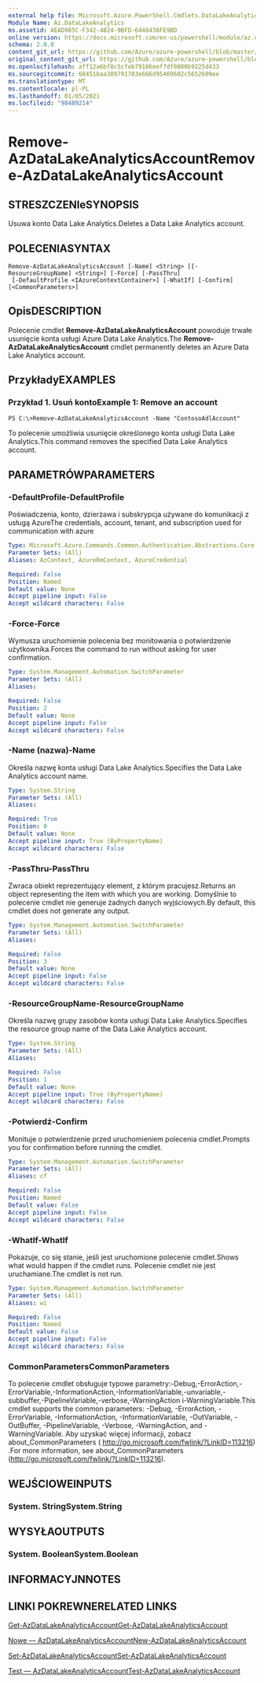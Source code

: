 ```yaml
---
external help file: Microsoft.Azure.PowerShell.Cmdlets.DataLakeAnalytics.dll-Help.xml
Module Name: Az.DataLakeAnalytics
ms.assetid: AEAD985C-F342-4B24-9BFD-6448436FE9BD
online version: https://docs.microsoft.com/en-us/powershell/module/az.datalakeanalytics/remove-azdatalakeanalyticsaccount
schema: 2.0.0
content_git_url: https://github.com/Azure/azure-powershell/blob/master/src/DataLakeAnalytics/DataLakeAnalytics/help/Remove-AzDataLakeAnalyticsAccount.md
original_content_git_url: https://github.com/Azure/azure-powershell/blob/master/src/DataLakeAnalytics/DataLakeAnalytics/help/Remove-AzDataLakeAnalyticsAccount.md
ms.openlocfilehash: aff12a6bf8c5cfeb79186eef7df0880b9225d433
ms.sourcegitcommit: 68451baa389791703e666d95469602c5652609ee
ms.translationtype: MT
ms.contentlocale: pl-PL
ms.lasthandoff: 01/05/2021
ms.locfileid: "98489214"
---
```

# <span data-ttu-id="d3f09-101">Remove-AzDataLakeAnalyticsAccount</span><span class="sxs-lookup"><span data-stu-id="d3f09-101">Remove-AzDataLakeAnalyticsAccount</span></span>

## <span data-ttu-id="d3f09-102">STRESZCZENIe</span><span class="sxs-lookup"><span data-stu-id="d3f09-102">SYNOPSIS</span></span>
<span data-ttu-id="d3f09-103">Usuwa konto Data Lake Analytics.</span><span class="sxs-lookup"><span data-stu-id="d3f09-103">Deletes a Data Lake Analytics account.</span></span>

## <span data-ttu-id="d3f09-104">POLECENIA</span><span class="sxs-lookup"><span data-stu-id="d3f09-104">SYNTAX</span></span>

```
Remove-AzDataLakeAnalyticsAccount [-Name] <String> [[-ResourceGroupName] <String>] [-Force] [-PassThru]
 [-DefaultProfile <IAzureContextContainer>] [-WhatIf] [-Confirm] [<CommonParameters>]
```

## <span data-ttu-id="d3f09-105">Opis</span><span class="sxs-lookup"><span data-stu-id="d3f09-105">DESCRIPTION</span></span>
<span data-ttu-id="d3f09-106">Polecenie cmdlet **Remove-AzDataLakeAnalyticsAccount** powoduje trwałe usunięcie konta usługi Azure Data Lake Analytics.</span><span class="sxs-lookup"><span data-stu-id="d3f09-106">The **Remove-AzDataLakeAnalyticsAccount** cmdlet permanently deletes an Azure Data Lake Analytics account.</span></span>

## <span data-ttu-id="d3f09-107">Przykłady</span><span class="sxs-lookup"><span data-stu-id="d3f09-107">EXAMPLES</span></span>

### <span data-ttu-id="d3f09-108">Przykład 1. Usuń konto</span><span class="sxs-lookup"><span data-stu-id="d3f09-108">Example 1: Remove an account</span></span>
```
PS C:\>Remove-AzDataLakeAnalyticsAccount -Name "ContosoAdlAccount"
```

<span data-ttu-id="d3f09-109">To polecenie umożliwia usunięcie określonego konta usługi Data Lake Analytics.</span><span class="sxs-lookup"><span data-stu-id="d3f09-109">This command removes the specified Data Lake Analytics account.</span></span>

## <span data-ttu-id="d3f09-110">PARAMETRÓW</span><span class="sxs-lookup"><span data-stu-id="d3f09-110">PARAMETERS</span></span>

### <span data-ttu-id="d3f09-111">-DefaultProfile</span><span class="sxs-lookup"><span data-stu-id="d3f09-111">-DefaultProfile</span></span>
<span data-ttu-id="d3f09-112">Poświadczenia, konto, dzierżawa i subskrypcja używane do komunikacji z usługą Azure</span><span class="sxs-lookup"><span data-stu-id="d3f09-112">The credentials, account, tenant, and subscription used for communication with azure</span></span>

```yaml
Type: Microsoft.Azure.Commands.Common.Authentication.Abstractions.Core.IAzureContextContainer
Parameter Sets: (All)
Aliases: AzContext, AzureRmContext, AzureCredential

Required: False
Position: Named
Default value: None
Accept pipeline input: False
Accept wildcard characters: False
```

### <span data-ttu-id="d3f09-113">-Force</span><span class="sxs-lookup"><span data-stu-id="d3f09-113">-Force</span></span>
<span data-ttu-id="d3f09-114">Wymusza uruchomienie polecenia bez monitowania o potwierdzenie użytkownika.</span><span class="sxs-lookup"><span data-stu-id="d3f09-114">Forces the command to run without asking for user confirmation.</span></span>

```yaml
Type: System.Management.Automation.SwitchParameter
Parameter Sets: (All)
Aliases:

Required: False
Position: 2
Default value: None
Accept pipeline input: False
Accept wildcard characters: False
```

### <span data-ttu-id="d3f09-115">-Name (nazwa)</span><span class="sxs-lookup"><span data-stu-id="d3f09-115">-Name</span></span>
<span data-ttu-id="d3f09-116">Określa nazwę konta usługi Data Lake Analytics.</span><span class="sxs-lookup"><span data-stu-id="d3f09-116">Specifies the Data Lake Analytics account name.</span></span>

```yaml
Type: System.String
Parameter Sets: (All)
Aliases:

Required: True
Position: 0
Default value: None
Accept pipeline input: True (ByPropertyName)
Accept wildcard characters: False
```

### <span data-ttu-id="d3f09-117">-PassThru</span><span class="sxs-lookup"><span data-stu-id="d3f09-117">-PassThru</span></span>
<span data-ttu-id="d3f09-118">Zwraca obiekt reprezentujący element, z którym pracujesz.</span><span class="sxs-lookup"><span data-stu-id="d3f09-118">Returns an object representing the item with which you are working.</span></span>
<span data-ttu-id="d3f09-119">Domyślnie to polecenie cmdlet nie generuje żadnych danych wyjściowych.</span><span class="sxs-lookup"><span data-stu-id="d3f09-119">By default, this cmdlet does not generate any output.</span></span>

```yaml
Type: System.Management.Automation.SwitchParameter
Parameter Sets: (All)
Aliases:

Required: False
Position: 3
Default value: None
Accept pipeline input: False
Accept wildcard characters: False
```

### <span data-ttu-id="d3f09-120">-ResourceGroupName</span><span class="sxs-lookup"><span data-stu-id="d3f09-120">-ResourceGroupName</span></span>
<span data-ttu-id="d3f09-121">Określa nazwę grupy zasobów konta usługi Data Lake Analytics.</span><span class="sxs-lookup"><span data-stu-id="d3f09-121">Specifies the resource group name of the Data Lake Analytics account.</span></span>

```yaml
Type: System.String
Parameter Sets: (All)
Aliases:

Required: False
Position: 1
Default value: None
Accept pipeline input: True (ByPropertyName)
Accept wildcard characters: False
```

### <span data-ttu-id="d3f09-122">-Potwierdź</span><span class="sxs-lookup"><span data-stu-id="d3f09-122">-Confirm</span></span>
<span data-ttu-id="d3f09-123">Monituje o potwierdzenie przed uruchomieniem polecenia cmdlet.</span><span class="sxs-lookup"><span data-stu-id="d3f09-123">Prompts you for confirmation before running the cmdlet.</span></span>

```yaml
Type: System.Management.Automation.SwitchParameter
Parameter Sets: (All)
Aliases: cf

Required: False
Position: Named
Default value: False
Accept pipeline input: False
Accept wildcard characters: False
```

### <span data-ttu-id="d3f09-124">-WhatIf</span><span class="sxs-lookup"><span data-stu-id="d3f09-124">-WhatIf</span></span>
<span data-ttu-id="d3f09-125">Pokazuje, co się stanie, jeśli jest uruchomione polecenie cmdlet.</span><span class="sxs-lookup"><span data-stu-id="d3f09-125">Shows what would happen if the cmdlet runs.</span></span>
<span data-ttu-id="d3f09-126">Polecenie cmdlet nie jest uruchamiane.</span><span class="sxs-lookup"><span data-stu-id="d3f09-126">The cmdlet is not run.</span></span>

```yaml
Type: System.Management.Automation.SwitchParameter
Parameter Sets: (All)
Aliases: wi

Required: False
Position: Named
Default value: False
Accept pipeline input: False
Accept wildcard characters: False
```

### <span data-ttu-id="d3f09-127">CommonParameters</span><span class="sxs-lookup"><span data-stu-id="d3f09-127">CommonParameters</span></span>
<span data-ttu-id="d3f09-128">To polecenie cmdlet obsługuje typowe parametry:-Debug,-ErrorAction,-ErrorVariable,-InformationAction,-InformationVariable,-unvariable,-subbuffer,-PipelineVariable,-verbose,-WarningAction i-WarningVariable.</span><span class="sxs-lookup"><span data-stu-id="d3f09-128">This cmdlet supports the common parameters: -Debug, -ErrorAction, -ErrorVariable, -InformationAction, -InformationVariable, -OutVariable, -OutBuffer, -PipelineVariable, -Verbose, -WarningAction, and -WarningVariable.</span></span> <span data-ttu-id="d3f09-129">Aby uzyskać więcej informacji, zobacz about_CommonParameters ( http://go.microsoft.com/fwlink/?LinkID=113216) .</span><span class="sxs-lookup"><span data-stu-id="d3f09-129">For more information, see about_CommonParameters (http://go.microsoft.com/fwlink/?LinkID=113216).</span></span>

## <span data-ttu-id="d3f09-130">WEJŚCIOWE</span><span class="sxs-lookup"><span data-stu-id="d3f09-130">INPUTS</span></span>

### <span data-ttu-id="d3f09-131">System. String</span><span class="sxs-lookup"><span data-stu-id="d3f09-131">System.String</span></span>

## <span data-ttu-id="d3f09-132">WYSYŁA</span><span class="sxs-lookup"><span data-stu-id="d3f09-132">OUTPUTS</span></span>

### <span data-ttu-id="d3f09-133">System. Boolean</span><span class="sxs-lookup"><span data-stu-id="d3f09-133">System.Boolean</span></span>

## <span data-ttu-id="d3f09-134">INFORMACYJN</span><span class="sxs-lookup"><span data-stu-id="d3f09-134">NOTES</span></span>

## <span data-ttu-id="d3f09-135">LINKI POKREWNE</span><span class="sxs-lookup"><span data-stu-id="d3f09-135">RELATED LINKS</span></span>

[<span data-ttu-id="d3f09-136">Get-AzDataLakeAnalyticsAccount</span><span class="sxs-lookup"><span data-stu-id="d3f09-136">Get-AzDataLakeAnalyticsAccount</span></span>](./Get-AzDataLakeAnalyticsAccount.md)

[<span data-ttu-id="d3f09-137">Nowe — AzDataLakeAnalyticsAccount</span><span class="sxs-lookup"><span data-stu-id="d3f09-137">New-AzDataLakeAnalyticsAccount</span></span>](./New-AzDataLakeAnalyticsAccount.md)

[<span data-ttu-id="d3f09-138">Set-AzDataLakeAnalyticsAccount</span><span class="sxs-lookup"><span data-stu-id="d3f09-138">Set-AzDataLakeAnalyticsAccount</span></span>](./Set-AzDataLakeAnalyticsAccount.md)

[<span data-ttu-id="d3f09-139">Test — AzDataLakeAnalyticsAccount</span><span class="sxs-lookup"><span data-stu-id="d3f09-139">Test-AzDataLakeAnalyticsAccount</span></span>](./Test-AzDataLakeAnalyticsAccount.md)


